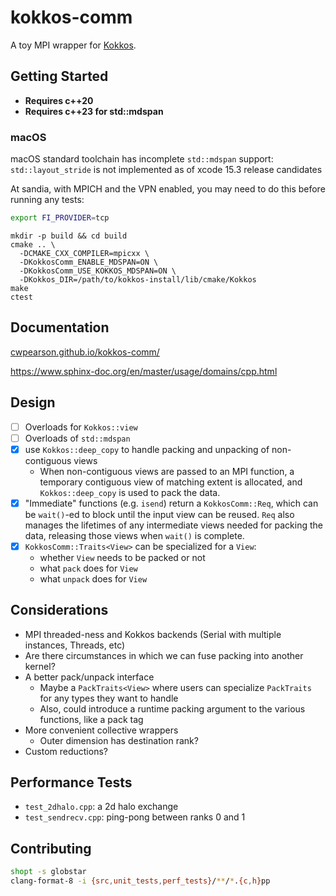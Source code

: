 # kokkos-comm
A toy MPI wrapper for [Kokkos](https://github.com/kokkos/kokkos).

## Getting Started

* **Requires c++20**
* **Requires c++23 for std::mdspan**

### macOS

macOS standard toolchain has incomplete `std::mdspan` support: `std::layout_stride` is not implemented as of xcode 15.3 release candidates

At sandia, with MPICH and the VPN enabled, you may need to do this before running any tests:
```bash
export FI_PROVIDER=tcp
```


```
mkdir -p build && cd build
cmake .. \
  -DCMAKE_CXX_COMPILER=mpicxx \
  -DKokkosComm_ENABLE_MDSPAN=ON \
  -DKokkosComm_USE_KOKKOS_MDSPAN=ON \
  -DKokkos_DIR=/path/to/kokkos-install/lib/cmake/Kokkos
make
ctest
```

## Documentation

[cwpearson.github.io/kokkos-comm/](https://cwpearson.github.io/kokkos-comm/)

https://www.sphinx-doc.org/en/master/usage/domains/cpp.html



## Design
- [ ] Overloads for `Kokkos::view`
- [ ] Overloads of `std::mdspan`
- [x] use `Kokkos::deep_copy` to handle packing and unpacking of non-contiguous views
  - When non-contiguous views are passed to an MPI function, a temporary contiguous view of matching extent is allocated, and `Kokkos::deep_copy` is used to pack the data.
- [x] "Immediate" functions (e.g. `isend`) return a `KokkosComm::Req`, which can be `wait()`-ed to block until the input view can be reused. `Req` also manages the lifetimes of any intermediate views needed for packing the data, releasing those views when `wait()` is complete.
- [x] `KokkosComm::Traits<View>` can be specialized for a `View`:
  - whether `View` needs to be packed or not
  - what `pack` does for `View`
  - what `unpack` does for `View`

## Considerations

- MPI threaded-ness and Kokkos backends (Serial with multiple instances, Threads, etc)
- Are there circumstances in which we can fuse packing into another kernel?
- A better pack/unpack interface
  - Maybe a `PackTraits<View>` where users can specialize `PackTraits` for any types they want to handle
  - Also, could introduce a runtime packing argument to the various functions, like a pack tag
- More convenient collective wrappers
  - Outer dimension has destination rank?
- Custom reductions?

## Performance Tests

* `test_2dhalo.cpp`: a 2d halo exchange
* `test_sendrecv.cpp`: ping-pong between ranks 0 and 1

## Contributing

```bash
shopt -s globstar
clang-format-8 -i {src,unit_tests,perf_tests}/**/*.{c,h}pp
```